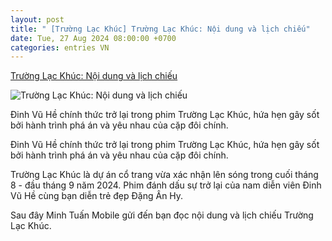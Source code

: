 ```yaml
---
layout: post
title: " [Trường Lạc Khúc] Trường Lạc Khúc: Nội dung và lịch chiếu"
date: Tue, 27 Aug 2024 08:00:00 +0700
categories: entries VN
---
```

[Trường Lạc Khúc: Nội dung và lịch chiếu](https://minhtuanmobile.com/tin-tuc/truong-lac-khuc-noi-dung-va-lich-chieu/)

![Trường Lạc Khúc: Nội dung và lịch chiếu](https://minhtuanmobile.com/uploads/blog/truong-lac-khuc-noi-dung-va-lich-chieu-240826095937.jpg)

Đinh Vũ Hề chính thức trở lại trong phim Trường Lạc Khúc, hứa hẹn gây sốt bởi hành trình phá án và yêu nhau của cặp đôi chính.

Đinh Vũ Hề chính thức trở lại trong phim Trường Lạc Khúc, hứa hẹn gây sốt bởi hành trình phá án và yêu nhau của cặp đôi chính.

Trường Lạc Khúc là dự án cổ trang vừa xác nhận lên sóng trong cuối tháng 8 - đầu tháng 9 năm 2024. Phim đánh dấu sự trở lại của nam diễn viên Đinh Vũ Hề cùng bạn diễn trẻ đẹp Đặng Ân Hy.

Sau đây Minh Tuấn Mobile gửi đến bạn đọc nội dung và lịch chiếu Trường Lạc Khúc.

